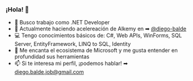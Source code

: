 ### ¡Hola! 👋

<!--
**akabalde/akabalde** is a ✨ _special_ ✨ repository because its `README.md` (this file) appears on your GitHub profile.

Here are some ideas to get you started:

- 🔭 I’m currently working on ...
- 🌱 I’m currently learning ...
- 👯 I’m looking to collaborate on ...
- 🤔 I’m looking for help with ...
- 💬 Ask me about ...
- 📫 How to reach me: ...
- 😄 Pronouns: ...
- ⚡ Fun fact: ...
-->

- 🔭 Busco trabajo como .NET Developer
- 🌱 Actualmente haciendo acelereación de Alkemy en ➡ [@diego-balde](https://github.com/diego-balde)
- 💻 Tengo conocimientos básicos de: C#, Web APIs, WinForms, SQL Server, EntityFramework, LINQ to SQL, Identity
- 💖 Me encanta el ecosistema de Microsoft y me gusta entender en profundidad sus herramientas
- 📫 Si te interesa mi perfil, ¡podemos hablar! ➡ diego.balde.job@gmail.com
